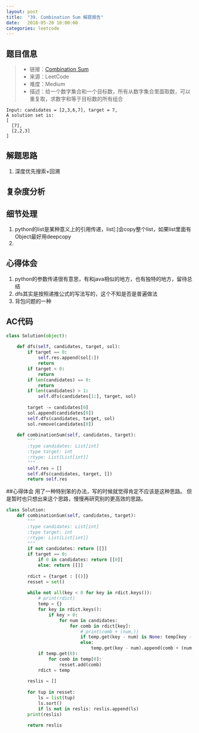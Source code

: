 ```yaml
---
layout: post
title:  "39. Combination Sum 解题报告"
date:   2018-05-20 10:00:00
categories: leetcode
---
```



## 题目信息

> * 链接：[Combination Sum](https://leetcode.com/problems/combination-sum/description/)
> * 来源：LeetCode
> * 难度：Medium
> * 描述：给一个数字集合和一个目标数，所有从数字集合里面取数，可以重复取，求数字和等于目标数的所有组合

```
Input: candidates = [2,3,6,7], target = 7,
A solution set is:
[
  [7],
  [2,2,3]
]
```
## 解题思路
1. 深度优先搜索+回溯

## 复杂度分析

## 细节处理
1. python的list是某种意义上的引用传递，list[:]会copy整个list，如果list里面有Object最好用deepcopy
2. 

## 心得体会
1. python的参数传递很有意思，有和java相似的地方，也有独特的地方，留待总结
2. dfs其实是按照递推公式的写法写的，这个不知是否是普遍做法
3. 背包问题的一种

## AC代码

``` python
class Solution(object):
    
    def dfs(self, candidates, target, sol):
        if target == 0:
            self.res.append(sol[:])
            return 
        if target < 0:
            return 
        if len(candidates) == 0:
            return
        if len(candidates) > 1: 
            self.dfs(candidates[1:], target, sol)
        
        target -= candidates[0]
        sol.append(candidates[0])
        self.dfs(candidates, target, sol)
        sol.remove(candidates[0])
            
    def combinationSum(self, candidates, target):
        """
        :type candidates: List[int]
        :type target: int
        :rtype: List[List[int]]
        """
        self.res = []
        self.dfs(candidates, target, [])
        return self.res
```

##心得体会
用了一种特别笨的办法，写的时候就觉得肯定不应该是这种思路。
但是暂时也只想出来这个思路，慢慢再研究别的更高效的思路。

``` python
class Solution:
    def combinationSum(self, candidates, target):
        """
        :type candidates: List[int]
        :type target: int
        :rtype: List[List[int]]
        """
        if not candidates: return [[]]
        if target == 0:
            if 0 in candidates: return [[0]]
            else: return [[]]
            
        rdict = {target : [()]}
        resset = set()
        
        while not all(key < 0 for key in rdict.keys()):
            # print(rdict)
            temp = {}
            for key in rdict.keys():
                if key > 0:
                    for num in candidates:
                        for comb in rdict[key]:
                            # print(comb + (num,))
                            if temp.get(key - num) is None: temp[key - num] = [comb + (num,)]
                            else:
                                temp.get(key - num).append(comb + (num,))                          
            if temp.get(0):
                for comb in temp[0]:
                    resset.add(comb)
            rdict = temp
            
        reslis = []
        
        for tup in resset:
            ls = list(tup)
            ls.sort()
            if ls not in reslis: reslis.append(ls)
        print(reslis)
        
        return reslis
```



[jekyll-docs]: https://jekyllrb.com/docs/home
[jekyll-gh]:   https://github.com/jekyll/jekyll
[jekyll-talk]: https://talk.jekyllrb.com/

